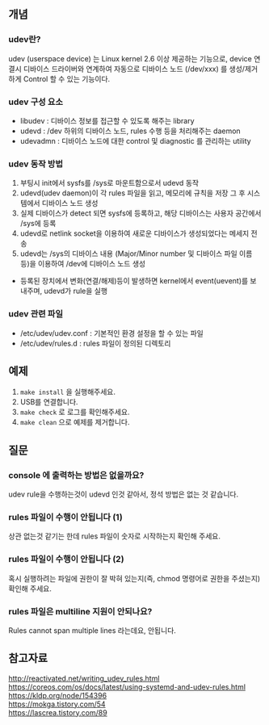 ## 개념 

### udev란?
udev (userspace device) 는 Linux kernel 2.6 이상 제공하는 기능으로, device 연결시 디바이스 드라이버와 연계하여 자동으로 디바이스 노드 (/dev/xxx) 를 생성/제거하게 Control 할 수 있는 기능이다.

### udev 구성 요소
- libudev : 디바이스 정보를 접근할 수 있도록 해주는 library
- udevd : /dev 하위의 디바이스 노드, rules 수행 등을 처리해주는 daemon
- udevadmn : 디바이스 노드에 대한 control 및 diagnostic 를 관리하는 utility

### udev 동작 방법
1. 부팅시 init에서 sysfs를 /sys로 마운트함으로서 udevd 동작
1. udevd(udev daemon)이 각 rules 파일을 읽고, 메모리에 규칙을 저장 그 후 시스템에서 디바이스 노드 생성
1. 실제 디바이스가 detect 되면 sysfs에 등록하고, 해당 디바이스는 사용자 공간에서 /sys에 등록
1. udevd로 netlink socket을 이용하여 새로운 디바이스가 생성되었다는 메세지 전송
1. udevd는 /sys의 디바이스 내용 (Major/Minor number 및 디바이스 파일 이름 등)을 이용하여 /dev에 디바이스 노드 생성

- 등록된 장치에서 변화(연결/해제)등이 발생하면 kernel에서 event(uevent)를 보내주며, udevd가 rule을 실행

### udev 관련 파일
- /etc/udev/udev.conf : 기본적인 환경 설정을 할 수 있는 파일
- /etc/udev/rules.d : rules 파일이 정의된 디렉토리

## 예제
1. `make install` 을 실행해주세요.
1. USB를 연결합니다.
1. `make check` 로 로그를 확인해주세요.
1. `make clean` 으로 예제를 제거합니다.

## 질문

### console 에 출력하는 방법은 없을까요?
udev rule을 수행하는것이 udevd 인것 같아서, 정석 방법은 없는 것 같습니다.

### rules 파일이 수행이 안됩니다 (1)
상관 없는것 같기는 한데 rules 파일이 숫자로 시작하는지 확인해 주세요.

### rules 파일이 수행이 안됩니다 (2)
혹시 실행하려는 파일에 권한이 잘 박혀 있는지(즉, chmod 명령어로 권한을 주셨는지) 확인해 주세요.

### rules 파일은 multiline 지원이 안되나요?
Rules cannot span multiple lines 라는데요, 안됩니다. 

## 참고자료
http://reactivated.net/writing_udev_rules.html  
https://coreos.com/os/docs/latest/using-systemd-and-udev-rules.html  
https://kldp.org/node/154396  
https://mokga.tistory.com/54  
https://lascrea.tistory.com/89  
